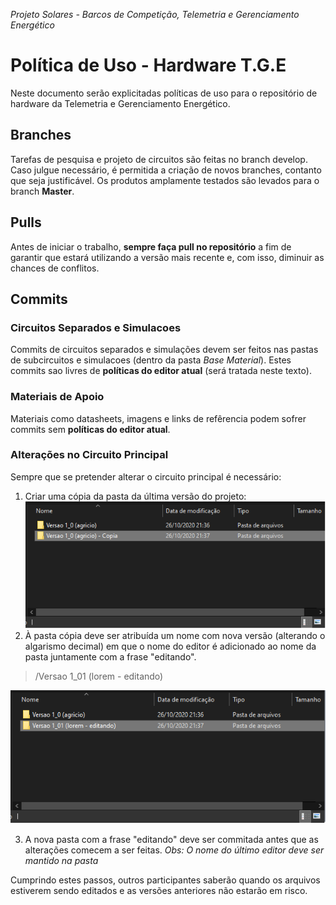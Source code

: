 *Projeto Solares - Barcos de Competição, Telemetria e Gerenciamento Energético*

# Política de Uso - Hardware T.G.E

Neste documento serão explicitadas políticas de uso para o repositório de hardware da Telemetria e Gerenciamento Energético.

## Branches

Tarefas de pesquisa e projeto de circuitos são feitas no branch develop. Caso julgue necessário, é permitida a criação de novos branches, contanto que seja justificável. Os produtos amplamente testados são levados para o branch **Master**.
## Pulls

Antes de iniciar o trabalho, **sempre faça pull no repositório** a fim de garantir que estará utilizando a versão mais recente e, com isso, diminuir as chances de conflitos.

## Commits

### Circuitos Separados e Simulacoes
Commits de circuitos separados e simulações devem ser feitos nas pastas de subcircuitos e simulacoes (dentro da pasta _Base Material_). Estes commits sao livres de **políticas do editor atual** (será tratada neste texto).

### Materiais de Apoio
Materiais como datasheets, imagens e links de refêrencia podem sofrer commits sem **políticas do editor atual**.

### Alterações no Circuito Principal

Sempre que se pretender alterar o circuito principal é necessário:
1. Criar uma cópia da pasta da última versão do projeto:
![alt text](documents_images/project_copy.png)
2. À pasta cópia deve ser atribuída um nome com nova versão (alterando o algarismo decimal) em que o nome do editor é adicionado ao nome da pasta juntamente com a frase "editando".

>  /Versao 1_01 (lorem - editando)

![alt text](documents_images/project_editando.png)

3. A nova pasta com a frase "editando" deve ser commitada antes que as alterações comecem a ser feitas.
_Obs: O nome do último editor deve ser mantido na pasta_

Cumprindo estes passos, outros participantes saberão quando os arquivos estiverem sendo editados e as versões anteriores não estarão em risco.
